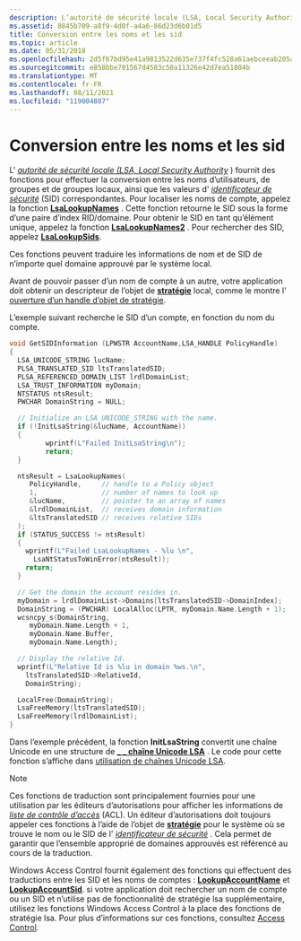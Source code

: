```yaml
---
description: L’autorité de sécurité locale (LSA, Local Security Authority) fournit des fonctions pour effectuer la conversion entre les noms d’utilisateurs, de groupes et de groupes locaux, ainsi que les valeurs d’identificateur de sécurité (SID) correspondantes.
ms.assetid: 8845b709-a8f9-4d0f-a4a6-86d23d6b01d5
title: Conversion entre les noms et les sid
ms.topic: article
ms.date: 05/31/2018
ms.openlocfilehash: 2d5f67bd95e41a9813522d635e737f4fc528a61aebceeab205a2d40e1f44d7c8
ms.sourcegitcommit: e858bbe701567d4583c50a11326e42d7ea51804b
ms.translationtype: MT
ms.contentlocale: fr-FR
ms.lasthandoff: 08/11/2021
ms.locfileid: "119004807"
---
```

# <a name="translating-between-names-and-sids"></a>Conversion entre les noms et les sid

L' [*autorité de sécurité locale (LSA, Local Security Authority*](/windows/desktop/SecGloss/l-gly) ) fournit des fonctions pour effectuer la conversion entre les noms d’utilisateurs, de groupes et de groupes locaux, ainsi que les valeurs d' [*identificateur de sécurité*](/windows/desktop/SecGloss/s-gly) (SID) correspondantes. Pour localiser les noms de compte, appelez la fonction [**LsaLookupNames**](/windows/desktop/api/Ntsecapi/nf-ntsecapi-lsalookupnames) . Cette fonction retourne le SID sous la forme d’une paire d’index RID/domaine. Pour obtenir le SID en tant qu’élément unique, appelez la fonction [**LsaLookupNames2**](/windows/desktop/api/Ntsecapi/nf-ntsecapi-lsalookupnames2) . Pour rechercher des SID, appelez [**LsaLookupSids**](/windows/desktop/api/Ntsecapi/nf-ntsecapi-lsalookupsids).

Ces fonctions peuvent traduire les informations de nom et de SID de n’importe quel domaine approuvé par le système local.

Avant de pouvoir passer d’un nom de compte à un autre, votre application doit obtenir un descripteur de l’objet de [**stratégie**](policy-object.md) local, comme le montre l' [ouverture d’un handle d’objet de stratégie](opening-a-policy-object-handle.md).

L’exemple suivant recherche le SID d’un compte, en fonction du nom du compte.


```C++
void GetSIDInformation (LPWSTR AccountName,LSA_HANDLE PolicyHandle)
{
  LSA_UNICODE_STRING lucName;
  PLSA_TRANSLATED_SID ltsTranslatedSID;
  PLSA_REFERENCED_DOMAIN_LIST lrdlDomainList;
  LSA_TRUST_INFORMATION myDomain;
  NTSTATUS ntsResult;
  PWCHAR DomainString = NULL;

  // Initialize an LSA_UNICODE_STRING with the name.
  if (!InitLsaString(&lucName, AccountName))
  {
         wprintf(L"Failed InitLsaString\n");
         return;
  }

  ntsResult = LsaLookupNames(
     PolicyHandle,     // handle to a Policy object
     1,                // number of names to look up
     &lucName,         // pointer to an array of names
     &lrdlDomainList,  // receives domain information
     &ltsTranslatedSID // receives relative SIDs
  );
  if (STATUS_SUCCESS != ntsResult) 
  {
    wprintf(L"Failed LsaLookupNames - %lu \n",
      LsaNtStatusToWinError(ntsResult));
    return;
  }

  // Get the domain the account resides in.
  myDomain = lrdlDomainList->Domains[ltsTranslatedSID->DomainIndex];
  DomainString = (PWCHAR) LocalAlloc(LPTR, myDomain.Name.Length + 1);
  wcsncpy_s(DomainString,
     myDomain.Name.Length + 1, 
     myDomain.Name.Buffer, 
     myDomain.Name.Length);

  // Display the relative Id. 
  wprintf(L"Relative Id is %lu in domain %ws.\n",
    ltsTranslatedSID->RelativeId,
    DomainString);

  LocalFree(DomainString);
  LsaFreeMemory(ltsTranslatedSID);
  LsaFreeMemory(lrdlDomainList);
}
```



Dans l’exemple précédent, la fonction **InitLsaString** convertit une chaîne Unicode en une structure de [**\_ \_ chaîne Unicode LSA**](/windows/desktop/api/lsalookup/ns-lsalookup-lsa_unicode_string) . Le code pour cette fonction s’affiche dans [utilisation de chaînes Unicode LSA](using-lsa-unicode-strings.md).

> [!Note]  
> Ces fonctions de traduction sont principalement fournies pour une utilisation par les éditeurs d’autorisations pour afficher les informations de [*liste de contrôle d’accès*](/windows/desktop/SecGloss/a-gly) (ACL). Un éditeur d’autorisations doit toujours appeler ces fonctions à l’aide de l’objet de [**stratégie**](policy-object.md) pour le système où se trouve le nom ou le SID de l' [*identificateur de sécurité*](/windows/desktop/SecGloss/s-gly) . Cela permet de garantir que l’ensemble approprié de domaines approuvés est référencé au cours de la traduction.

 

Windows Access Control fournit également des fonctions qui effectuent des traductions entre les SID et les noms de comptes : [**LookupAccountName**](/windows/desktop/api/winbase/nf-winbase-lookupaccountnamea) et [**LookupAccountSid**](/windows/desktop/api/winbase/nf-winbase-lookupaccountsida). si votre application doit rechercher un nom de compte ou un SID et n’utilise pas de fonctionnalité de stratégie lsa supplémentaire, utilisez les fonctions Windows Access Control à la place des fonctions de stratégie lsa. Pour plus d’informations sur ces fonctions, consultez [Access Control](/windows/desktop/SecAuthZ/access-control).

 

 

